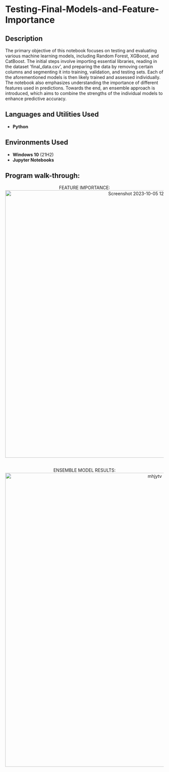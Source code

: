# Testing-Final-Models-and-Feature-Importance

<h2>Description</h2>
The primary objective of this notebook focuses on testing and evaluating various machine learning models, including Random Forest, XGBoost, and CatBoost. The initial steps involve importing essential libraries, reading in the dataset 'final_data.csv', and preparing the data by removing certain columns and segmenting it into training, validation, and testing sets. Each of the aforementioned models is then likely trained and assessed individually. The notebook also emphasizes understanding the importance of different features used in predictions. Towards the end, an ensemble approach is introduced, which aims to combine the strengths of the individual models to enhance predictive accuracy.
<br />


<h2>Languages and Utilities Used</h2>

- <b>Python</b> 

<h2>Environments Used </h2>

- <b>Windows 10</b> (21H2)
- <b>Jupyter Notebooks</b> 

<h2>Program walk-through:</h2>

<p align="center">
FEATURE IMPORTANCE: <br/>
 
<img width="851" alt="Screenshot 2023-10-05 124604" src="https://github.com/Decopain/Random-Forrest-Classifier-and-XGBoost-Hybrid-Ensamble-for-Binary-Classification/assets/17460080/45d72617-7169-4aa8-bef8-70d497928d29">
<br />
<br />
<p align="center">
ENSEMBLE MODEL RESULTS:  <br/>

<img width="935" alt="mhjytv" src="https://github.com/Decopain/Random-Forrest-Classifier-and-XGBoost-Hybrid-Ensamble-for-Binary-Classification/assets/17460080/243a0e68-8dc2-404b-8b30-aef47854a7ae">
<br />
<br />
